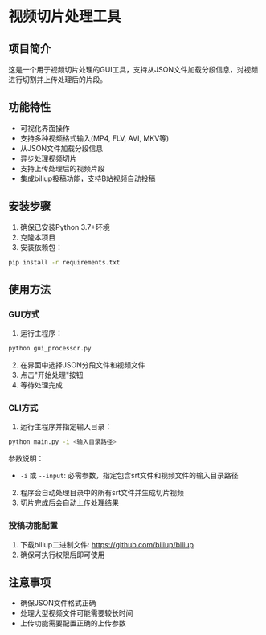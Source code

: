 # 视频切片处理工具

## 项目简介
这是一个用于视频切片处理的GUI工具，支持从JSON文件加载分段信息，对视频进行切割并上传处理后的片段。

## 功能特性
- 可视化界面操作
- 支持多种视频格式输入(MP4, FLV, AVI, MKV等)
- 从JSON文件加载分段信息
- 异步处理视频切片
- 支持上传处理后的视频片段
- 集成biliup投稿功能，支持B站视频自动投稿

## 安装步骤
1. 确保已安装Python 3.7+环境
2. 克隆本项目
3. 安装依赖包：
```bash
pip install -r requirements.txt
```

## 使用方法
### GUI方式
1. 运行主程序：
```bash
python gui_processor.py
```
2. 在界面中选择JSON分段文件和视频文件
3. 点击"开始处理"按钮
4. 等待处理完成

### CLI方式
1. 运行主程序并指定输入目录：
```bash
python main.py -i <输入目录路径>
```
   参数说明：
   - `-i` 或 `--input`: 必需参数，指定包含srt文件和视频文件的输入目录路径
2. 程序会自动处理目录中的所有srt文件并生成切片视频
3. 切片完成后会自动上传处理结果

### 投稿功能配置
1. 下载biliup二进制文件: https://github.com/biliup/biliup
2. 确保可执行权限后即可使用

## 注意事项
- 确保JSON文件格式正确
- 处理大型视频文件可能需要较长时间
- 上传功能需要配置正确的上传参数